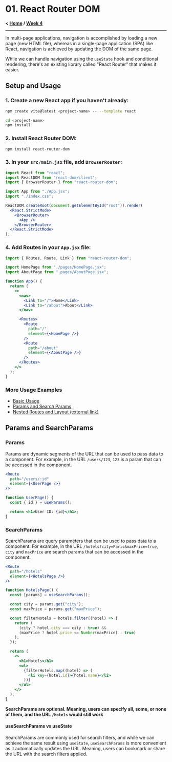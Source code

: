 # 01. React Router DOM

**< [Home](../../README.md) / [Week 4](../README.md)**

---

In multi-page applications, navigation is accomplished by loading a new page (new HTML file), whereas in a single-page application (SPA) like React, navigation is achieved by updating the DOM of the same page.

While we can handle navigation using the `useState` hook and conditional rendering, there's an existing library called "React Router" that makes it easier.

## Setup and Usage

### 1. Create a new React app if you haven't already:

```sh
npm create vite@latest <project-name> -- --template react

cd <project-name>
npm install
```

### 2. Install React Router DOM:

```sh
npm install react-router-dom
```

### 3. In your `src/main.jsx` file, add `BrowserRouter`:

```jsx
import React from "react";
import ReactDOM from "react-dom/client";
import { BrowserRouter } from "react-router-dom";

import App from "./App.jsx";
import "./index.css";

ReactDOM.createRoot(document.getElementById("root")).render(
  <React.StrictMode>
    <BrowserRouter>
      <App />
    </BrowserRouter>
  </React.StrictMode>
);
```

### 4. Add Routes in your `App.jsx` file:

```jsx
import { Routes, Route, Link } from "react-router-dom";

import HomePage from "./pages/HomePage.jsx";
import AboutPage from ".pages/AboutPage.jsx";

function App() {
  return (
    <>
      <nav>
        <Link to="/">Home</Link>
        <Link to="/about">About</Link>
      </nav>

      <Routes>
        <Route
          path="/"
          element={<HomePage />}
        />
        <Route
          path="/about"
          element={<AboutPage />}
        />
      </Routes>
    </>
  );
}
```

### More Usage Examples

- [Basic Usage](./basic-routing/src/App.jsx)
- [Params and Search Params](./advanced-routing/src/App.jsx)
- [Nested Routes and Layout (external link)](https://reactrouter.com/en/main/route/route#layout-routes)

## Params and SearchParams

### Params

Params are dynamic segments of the URL that can be used to pass data to a component. For example, in the URL `/users/123`, `123` is a param that can be accessed in the component.

```jsx
<Route
  path="/users/:id"
  element={<UserPage />}
/>
```

```jsx
function UserPage() {
  const { id } = useParams();

  return <h1>User ID: {id}</h1>;
}
```

### SearchParams

SearchParams are query parameters that can be used to pass data to a component. For example, in the URL `/hotels?city=Paris&maxPrice=true`, `city` and `maxPrice` are search params that can be accessed in the component.

```jsx
<Route
  path="/hotels"
  element={<HotelsPage />}
/>
```

```jsx
function HotelsPage() {
  const [params] = useSearchParams();

  const city = params.get("city");
  const maxPrice = params.get("maxPrice");

  const filterHotels = hotels.filter((hotel) => {
    return (
      (city ? hotel.city === city : true) &&
      (maxPrice ? hotel.price <= Number(maxPrice) : true)
    );
  });

  return (
    <>
      <h1>Hotels</h1>
      <ul>
        {filterHotels.map((hotel) => (
          <li key={hotel.id}>{hotel.name}</li>
        ))}
      </ul>
    </>
  );
}
```

**SearchParams are optional. Meaning, users can specify all, some, or none of them, and the URL `/hotels` would still work**

#### useSearchParams vs useState

SearchParams are commonly used for search filters, and while we can achieve the same result using `useState`, `useSearchParams` is more convenient as it automatically updates the URL. Meaning, users can bookmark or share the URL with the search filters applied.
